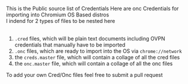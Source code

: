 This is the Public source list of Credentials Here are onc Credentials for importing into Chromium OS Based distros<br>
I indend for 2 types of files to be nested here<br>
<br>

1. `.cred` files, which will be plain text documents including OVPN credentials that manually have to be imported
2. `.onc` files, which are ready to import into the OS via `chrome://network`
3.  the `creds.master` file, which will contain a collage of all the cred files
4.  the `onc.master` file, which will contain a collage of all the onc files

   To add your own Cred/Onc files feel free to submit a pull request

